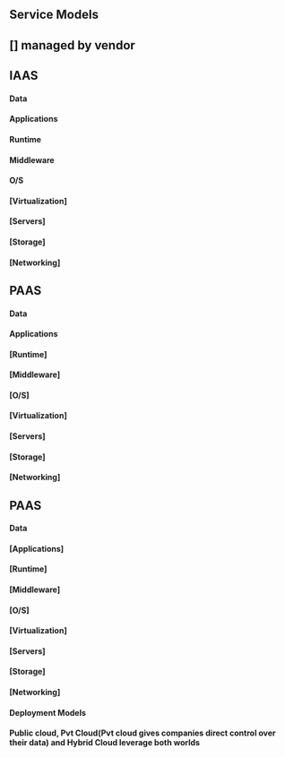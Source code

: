 ## Service Models
## [] managed by vendor

## IAAS
#### Data
#### Applications
#### Runtime
#### Middleware
#### O/S
#### [Virtualization]
#### [Servers]
#### [Storage]
#### [Networking]

## PAAS
#### Data
#### Applications
#### [Runtime]
#### [Middleware]
#### [O/S]
#### [Virtualization]
#### [Servers]
#### [Storage]
#### [Networking]

## PAAS
#### Data
#### [Applications]
#### [Runtime]
#### [Middleware]
#### [O/S]
#### [Virtualization]
#### [Servers]
#### [Storage]
#### [Networking]

#### Deployment Models
#### Public cloud, Pvt Cloud(Pvt cloud gives companies direct control over their data) and Hybrid Cloud leverage both worlds
